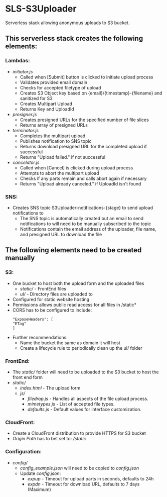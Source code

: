 # SLS-S3Uploader
Serverless stack allowing anonymous uploads to S3 bucket.

## This serverless stack creates the following elements:

### Lambdas:
- *initiator.js*
  - Called when [Submit] button is clicked to initiate upload process
  - Validates provided email domain
  - Checks for accepted filetype of upload
  - Creates S3 Object key based on {email}/{timestamp}-{filename} and sanitized for S3
  - Creates Multipart Upload
  - Returns Key and UploadId
- *presigner.js*
  - Creates presigned URLs for the specified number of file slices
  - Returns array of presigned URLs
- *terminator.js*
  - Completes the multipart upload
  - Publishes notification to SNS topic
  - Returns download presigned URL for the completed upload if successful
  - Returns "Upload failed." if not successful
- *cancelator.js*
  - Called when [Cancel] is clicked during upload process
  - Attempts to abort the multipart upload
  - Checks if any parts remain and calls abort again if necessary
  - Returns "Upload already canceled." if UploadId isn't found

### SNS:
- Creates SNS topic S3Uploader-notifications-{stage} to send upload notifications to
  - The SNS topic is automatically created but an email to send notifications to will need to be manually subscribed to the topic
  - Notifications contain the email address of the uploader, file name, and presigned URL to download the file

## The following elements need to be created manually

### S3:
- One bucket to host both the upload form and the uploaded files
  - *static/* - FrontEnd files
  - *ul/* - Directory files are uploaded to
- Configured for static website hosting
- Permissions allows public read access for all files in /static*
- CORS has to be configured to include:
  ```
  "ExposeHeaders": [
  "ETag"
  ]
  ```
- Further recommendations:
  - Name the bucket the same as domain it will host
  - Create a lifecycle rule to periodically clean up the ul/ folder

### FrontEnd:
- The *static/* folder will need to be uploaded to the S3 bucket to host the front end form
- *static/*
  - *index.html* - The upload form
  - *js/*
    - *filedrop.js* - Handles all aspects of the file upload process.
    - *mimetypes.js* - List of accepted file types.
    - *defaults.js* - Default values for interface customization.

### CloudFront:
- Create a CloudFront distribution to provide HTTPS for S3 bucket
- *Origin Path* has to bet set to: */static*

### Configuration:
- *config/*
  - *config_example.json* will need to be copied to *config.json*
  - Update *config.json*:
    - *expup* - Timeout for upload parts in seconds, defaults to 24h
    - *expdn* - Timeout for download URL, defaults to 7 days (Maximum)
